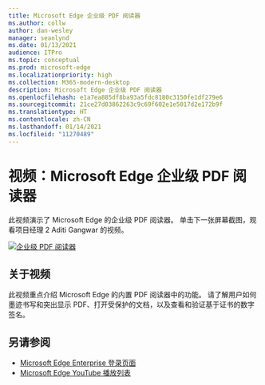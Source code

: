 ```yaml
---
title: Microsoft Edge 企业级 PDF 阅读器
ms.author: collw
author: dan-wesley
manager: seanlynd
ms.date: 01/13/2021
audience: ITPro
ms.topic: conceptual
ms.prod: microsoft-edge
ms.localizationpriority: high
ms.collection: M365-modern-desktop
description: Microsoft Edge 企业级 PDF 阅读器
ms.openlocfilehash: e1a7ea885df8ba93a5fdc8180c3150fe1df279e6
ms.sourcegitcommit: 21ce27d03862263c9c69f602e1e5017d2e172b9f
ms.translationtype: HT
ms.contentlocale: zh-CN
ms.lasthandoff: 01/14/2021
ms.locfileid: "11270489"
---
```

# 视频：Microsoft Edge 企业级 PDF 阅读器

此视频演示了 Microsoft Edge 的企业级 PDF 阅读器。 单击下一张屏幕截图，观看项目经理 2 Aditi Gangwar 的视频。

[![企业级 PDF 阅读器](media/microsoft-edge-video-pdf-reader/0.png)](http://www.youtube.com/watch?v=XWAqNQ0xAcE "Enterprise grade PDF reader")

## 关于视频

此视频重点介绍 Microsoft Edge 的内置 PDF 阅读器中的功能。 请了解用户如何墨迹书写和突出显示 PDF、打开受保护的文档，以及查看和验证基于证书的数字签名。

## 另请参阅

- [Microsoft Edge Enterprise 登录页面](https://aka.ms/EdgeEnterprise)
- [Microsoft Edge YouTube 播放列表](https://www.youtube.com/playlist?list=PLXtHYVsvn_b-uXh1tMeYpT-0iD8tD3tFy)
